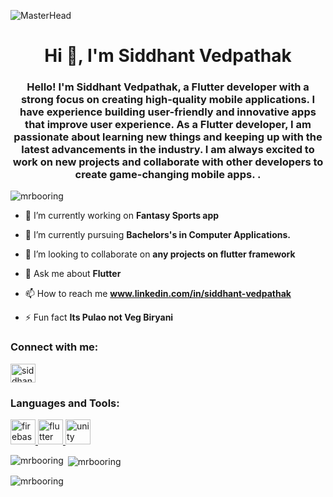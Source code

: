 ![MasterHead](https://mobiosolutions.com/wp-content/uploads/2020/07/Group-3.png)
<h1 align="center">Hi 👋, I'm Siddhant Vedpathak</h1>
<h3 align="center">Hello! I'm Siddhant Vedpathak, a Flutter developer with a strong focus on creating high-quality mobile applications. I have experience building user-friendly and innovative apps that improve user experience. As a Flutter developer, I am passionate about learning new things and keeping up with the latest advancements in the industry. I am always excited to work on new projects and collaborate with other developers to create game-changing mobile apps. .</h3>
<img_align="right" alt="Coding" width="400" src="https://media.tenor.com/-Fbyl7vqHiYAAAAj/goma-cat.gif">
<p align="left"> <img src="https://komarev.com/ghpvc/?username=mrbooring&label=Profile%20views&color=0e75b6&style=flat" alt="mrbooring" /> </p>

- 🔭 I’m currently working on **Fantasy Sports app**

- 🌱 I’m currently pursuing **Bachelors's in Computer Applications.**

- 👯 I’m looking to collaborate on **any projects on flutter framework**

- 💬 Ask me about **Flutter**

- 📫 How to reach me **www.linkedin.com/in/siddhant-vedpathak**

- ⚡ Fun fact **Its Pulao not Veg Biryani**

<h3 align="left">Connect with me:</h3>
<p align="left">
<a href="https://linkedin.com/in/siddhant vedpathak" target="blank"><img align="center" src="https://raw.githubusercontent.com/rahuldkjain/github-profile-readme-generator/master/src/images/icons/Social/linked-in-alt.svg" alt="siddhant vedpathak" height="30" width="40" /></a>
</p>

<h3 align="left">Languages and Tools:</h3>
<p align="left"> <a href="https://firebase.google.com/" target="_blank" rel="noreferrer"> <img src="https://www.vectorlogo.zone/logos/firebase/firebase-icon.svg" alt="firebase" width="40" height="40"/> </a> <a href="https://flutter.dev" target="_blank" rel="noreferrer"> <img src="https://www.vectorlogo.zone/logos/flutterio/flutterio-icon.svg" alt="flutter" width="40" height="40"/> </a> <a href="https://unity.com/" target="_blank" rel="noreferrer"> <img src="https://www.vectorlogo.zone/logos/unity3d/unity3d-icon.svg" alt="unity" width="40" height="40"/> </a> </p>

<p><img align="left" src="https://github-readme-stats.vercel.app/api/top-langs?username=mrbooring&show_icons=true&locale=en&layout=compact" alt="mrbooring" /></p>

<p>&nbsp;<img align="center" src="https://github-readme-stats.vercel.app/api?username=mrbooring&show_icons=true&locale=en" alt="mrbooring" /></p>

<p><img align="center" src="https://github-readme-streak-stats.herokuapp.com/?user=mrbooring&" alt="mrbooring" /></p>
